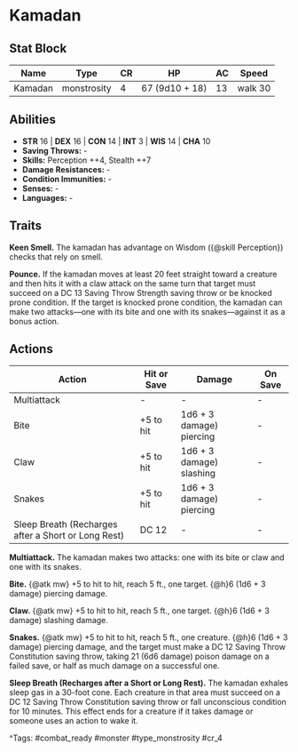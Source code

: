 # Kamadan

## Stat Block

| Name | Type | CR | HP | AC | Speed |
|------|------|----|----|----|-------|
| Kamadan | monstrosity | 4 | 67 (9d10 + 18) | 13 | walk 30 |

## Abilities

- **STR** 16 | **DEX** 16 | **CON** 14 | **INT** 3 | **WIS** 14 | **CHA** 10
- **Saving Throws:** -  
- **Skills:** Perception ++4, Stealth ++7  
- **Damage Resistances:** -  
- **Condition Immunities:** -  
- **Senses:** -  
- **Languages:** -

## Traits

**Keen Smell.** The kamadan has advantage on Wisdom ({@skill Perception}) checks that rely on smell.

**Pounce.** If the kamadan moves at least 20 feet straight toward a creature and then hits it with a claw attack on the same turn that target must succeed on a DC 13 Saving Throw Strength saving throw or be knocked prone condition. If the target is knocked prone condition, the kamadan can make two attacks—one with its bite and one with its snakes—against it as a bonus action.


## Actions

| Action | Hit or Save | Damage | On Save |
|--------|--------------|--------|----------|
| Multiattack | - | - | - |
| Bite | +5 to hit | 1d6 + 3 damage) piercing | - |
| Claw | +5 to hit | 1d6 + 3 damage) slashing | - |
| Snakes | +5 to hit | 1d6 + 3 damage) piercing | - |
| Sleep Breath (Recharges after a Short or Long Rest) | DC 12 | - | - |

**Multiattack.** The kamadan makes two attacks: one with its bite or claw and one with its snakes.

**Bite.** {@atk mw} +5 to hit to hit, reach 5 ft., one target. {@h}6 (1d6 + 3 damage) piercing damage.

**Claw.** {@atk mw} +5 to hit to hit, reach 5 ft., one target. {@h}6 (1d6 + 3 damage) slashing damage.

**Snakes.** {@atk mw} +5 to hit to hit, reach 5 ft., one creature. {@h}6 (1d6 + 3 damage) piercing damage, and the target must make a DC 12 Saving Throw Constitution saving throw, taking 21 (6d6 damage) poison damage on a failed save, or half as much damage on a successful one.

**Sleep Breath (Recharges after a Short or Long Rest).** The kamadan exhales sleep gas in a 30-foot cone. Each creature in that area must succeed on a DC 12 Saving Throw Constitution saving throw or fall unconscious condition for 10 minutes. This effect ends for a creature if it takes damage or someone uses an action to wake it.


^Tags: #combat_ready #monster #type_monstrosity #cr_4